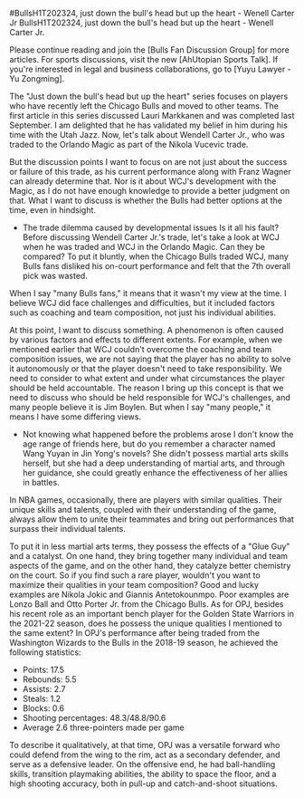 #BullsH1T202324, just down the bull's head but up the heart - Wenell Carter Jr 
 BullsH1T202324, just down the bull's head but up the heart - Wenell Carter Jr.

Please continue reading and join the [Bulls Fan Discussion Group] for more articles. For sports discussions, visit the new [AhUtopian Sports Talk]. If you're interested in legal and business collaborations, go to [Yuyu Lawyer - Yu Zongming]. 

The "Just down the bull's head but up the heart" series focuses on players who have recently left the Chicago Bulls and moved to other teams. The first article in this series discussed Lauri Markkanen and was completed last September. I am delighted that he has validated my belief in him during his time with the Utah Jazz. Now, let's talk about Wendell Carter Jr., who was traded to the Orlando Magic as part of the Nikola Vucevic trade.

But the discussion points I want to focus on are not just about the success or failure of this trade, as his current performance along with Franz Wagner can already determine that. Nor is it about WCJ's development with the Magic, as I do not have enough knowledge to provide a better judgment on that. What I want to discuss is whether the Bulls had better options at the time, even in hindsight. 


- The trade dilemma caused by developmental issues
Is it all his fault? Before discussing Wendell Carter Jr.'s trade, let's take a look at WCJ when he was traded and WCJ in the Orlando Magic. Can they be compared? To put it bluntly, when the Chicago Bulls traded WCJ, many Bulls fans disliked his on-court performance and felt that the 7th overall pick was wasted.

When I say "many Bulls fans," it means that it wasn't my view at the time. I believe WCJ did face challenges and difficulties, but it included factors such as coaching and team composition, not just his individual abilities.

At this point, I want to discuss something. A phenomenon is often caused by various factors and effects to different extents. For example, when we mentioned earlier that WCJ couldn't overcome the coaching and team composition issues, we are not saying that the player has no ability to solve it autonomously or that the player doesn't need to take responsibility. We need to consider to what extent and under what circumstances the player should be held accountable. The reason I bring up this concept is that we need to discuss who should be held responsible for WCJ's challenges, and many people believe it is Jim Boylen. But when I say "many people," it means I have some differing views.

- Not knowing what happened before the problems arose
I don't know the age range of friends here, but do you remember a character named Wang Yuyan in Jin Yong's novels? She didn't possess martial arts skills herself, but she had a deep understanding of martial arts, and through her guidance, she could greatly enhance the effectiveness of her allies in battles.

In NBA games, occasionally, there are players with similar qualities. Their unique skills and talents, coupled with their understanding of the game, always allow them to unite their teammates and bring out performances that surpass their individual talents.

To put it in less martial arts terms, they possess the effects of a "Glue Guy" and a catalyst. On one hand, they bring together many individual and team aspects of the game, and on the other hand, they catalyze better chemistry on the court. So if you find such a rare player, wouldn't you want to maximize their qualities in your team composition? Good and lucky examples are Nikola Jokic and Giannis Antetokounmpo. Poor examples are Lonzo Ball and Otto Porter Jr. from the Chicago Bulls. As for OPJ, besides his recent role as an important bench player for the Golden State Warriors in the 2021-22 season, does he possess the unique qualities I mentioned to the same extent? In OPJ's performance after being traded from the Washington Wizards to the Bulls in the 2018-19 season, he achieved the following statistics: 
- Points: 17.5
- Rebounds: 5.5
- Assists: 2.7
- Steals: 1.2
- Blocks: 0.6
- Shooting percentages: 48.3/48.8/90.6
- Average 2.6 three-pointers made per game

To describe it qualitatively, at that time, OPJ was a versatile forward who could defend from the wing to the rim, act as a secondary defender, and serve as a defensive leader. On the offensive end, he had ball-handling skills, transition playmaking abilities, the ability to space the floor, and a high shooting accuracy, both in pull-up and catch-and-shoot situations.